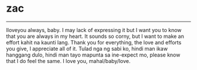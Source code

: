 # zac
---

Iloveyou always, baby. I may lack of expressing it but I want you to know that you are always in my heart. It sounds so corny, but I want to make an effort kahit na kaunti lang. Thank you for everything, the love and efforts you give, I appreciate all of it. Tulad nga ng sabi ko, hindi man ikaw hanggang dulo, hindi man tayo mapunta sa ine-expect mo, please know that I do feel the same. I love you, mahal/baby/love.
